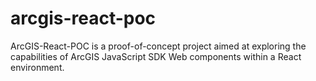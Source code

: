 # arcgis-react-poc
ArcGIS-React-POC is a proof-of-concept project aimed at exploring the capabilities of ArcGIS JavaScript SDK Web components within a React environment. 
